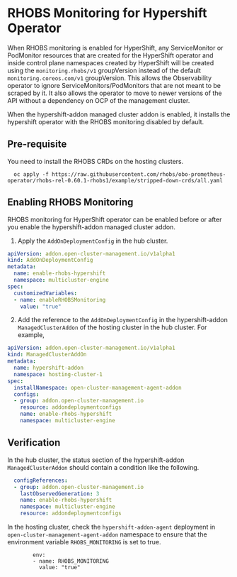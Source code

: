# RHOBS Monitoring for Hypershift Operator

When RHOBS monitoring is enabled for HyperShift, any ServiceMonitor or PodMonitor resources that are created for the HyperShift operator and inside control plane namespaces created by HyperShift will be created using the `monitoring.rhobs/v1` groupVersion instead of the default `monitoring.coreos.com/v1` groupVersion. This allows the Observability operator to ignore ServiceMonitors/PodMonitors that are not meant to be scraped by it. It also allows the operator to move to newer versions of the API without a dependency on OCP of the management cluster.

When the hypershift-addon managed cluster addon is enabled, it installs the hypershift operator with the RHOBS monitoring disabled by default. 

## Pre-requisite

You need to install the RHOBS CRDs on the hosting clusters.

```
  oc apply -f https://raw.githubusercontent.com/rhobs/obo-prometheus-operator/rhobs-rel-0.60.1-rhobs1/example/stripped-down-crds/all.yaml
```

## Enabling RHOBS Monitoring

RHOBS monitoring for HyperShift operator can be enabled before or after you enable the hypershift-addon managed cluster addon.


1. Apply the `AddOnDeploymentConfig` in the hub cluster.

```yaml
apiVersion: addon.open-cluster-management.io/v1alpha1
kind: AddOnDeploymentConfig
metadata:
  name: enable-rhobs-hypershift
  namespace: multicluster-engine
spec:
  customizedVariables:
  - name: enableRHOBSMonitoring
    value: "true"
```

2. Add the reference to the `AddOnDeploymentConfig` in the hypershift-addon `ManagedClusterAddon` of the hosting cluster in the hub cluster. For example, 

```yaml
apiVersion: addon.open-cluster-management.io/v1alpha1
kind: ManagedClusterAddOn
metadata:
  name: hypershift-addon
  namespace: hosting-cluster-1
spec:
  installNamespace: open-cluster-management-agent-addon
  configs:
  - group: addon.open-cluster-management.io
    resource: addondeploymentconfigs
    name: enable-rhobs-hypershift
    namespace: multicluster-engine
```

## Verification

In the hub cluster, the status section of the hypershift-addon `ManagedClusterAddon` should contain a condition like the following.

```yaml
  configReferences:
  - group: addon.open-cluster-management.io
    lastObservedGeneration: 3
    name: enable-rhobs-hypershift
    namespace: multicluster-engine
    resource: addondeploymentconfigs
```

In the hosting cluster, check the `hypershift-addon-agent` deployment in `open-cluster-management-agent-addon` namespace to ensure that the environment variable `RHOBS_MONITORING` is set to true.

```
        env:
        - name: RHOBS_MONITORING
          value: "true"
```